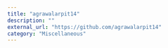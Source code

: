 ```yaml
---
title: "agrawalarpit14"
description: ""
external_url: "https://github.com/agrawalarpit14"
category: "Miscellaneous"
---
```

